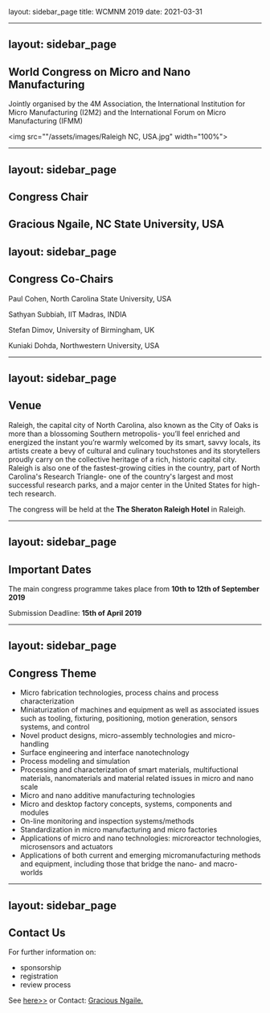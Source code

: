 layout: sidebar_page
title: WCMNM 2019
date: 2021-03-31

---
layout: sidebar_page
---

## World Congress on Micro and Nano Manufacturing

Jointly organised by the 4M Association, the International Institution for Micro Manufacturing (I2M2) and the International Forum on Micro Manufacturing (IFMM)

<img src=""/assets/images/Raleigh NC, USA.jpg" width="100%">

---
layout: sidebar_page
---

## Congress Chair

Gracious Ngaile, NC State University, USA
---
layout: sidebar_page
---

## Congress Co-Chairs

Paul Cohen, North Carolina State University, USA

Sathyan Subbiah, IIT Madras, INDIA

Stefan Dimov, University of Birmingham, UK

Kuniaki Dohda, Northwestern University, USA 

---
layout: sidebar_page
---

## Venue


Raleigh, the capital city of North Carolina, also known as the City of Oaks is more than a blossoming Southern metropolis- you’ll feel enriched and energized the instant you’re warmly welcomed by its smart, savvy locals, its artists create a bevy of cultural and culinary touchstones and its storytellers proudly carry on the collective heritage of a rich, historic capital city. Raleigh is also one of the fastest-growing cities in the country, part  of North Carolina's Research Triangle- one of the country's largest and most successful research parks, and a major center in the United States for high-tech research. 

The congress will be held at the <strong>The Sheraton Raleigh Hotel</strong> in Raleigh.


---
layout: sidebar_page
---

## Important Dates


The main congress programme takes place from **10th to 12th of September 2019**



Submission Deadline:  **15th of April 2019**




---
layout: sidebar_page
---

## Congress Theme

<ul>
    <li>Micro fabrication technologies, process chains and process characterization</li>
    <li>Miniaturization of machines and equipment as well as associated issues such as tooling, fixturing, positioning, motion generation, sensors systems, and control</li>
    <li>Novel product designs, micro-assembly technologies and micro-handling</li>
    <li>Surface engineering and interface nanotechnology</li>
    <li>Process modeling and simulation</li>
    <li>Processing and characterization of smart materials, multifuctional materials, nanomaterials and material related issues in micro and nano scale</li>
    <li>Micro and nano additive manufacturing technologies</li>
    <li>Micro and desktop factory concepts, systems, components and modules</li>
    <li>On-line monitoring and inspection systems/methods</li>
    <li>Standardization in micro manufacturing and micro factories</li>
    <li>Applications of micro and nano technologies: microreactor technologies, microsensors and actuators</li>
    <li>Applications of both current and emerging micromanufacturing methods and equipment, including those that bridge the nano- and macro- worlds</li>
</ul>

---
layout: sidebar_page
---

## Contact Us


For further information on:

- sponsorship
- registration
- review process

See [here>>](https://events.reporter.ncsu.edu/WCMNM/)
 or
Contact: <a href="mailto:gngaile@ncsu.edu"> Gracious Ngaile.</strong></a>
